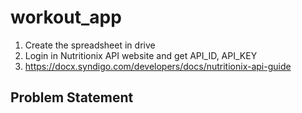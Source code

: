 # workout_app
1. Create the spreadsheet in drive
2. Login in Nutritionix API website and get API_ID, API_KEY 
3. https://docx.syndigo.com/developers/docs/nutritionix-api-guide

## Problem Statement